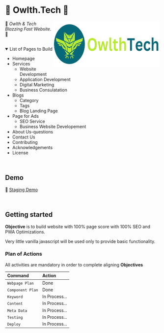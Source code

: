 # 🚀 Owlth.Tech 🚀

<img src="/src/assets/images/owlthtech-logo.png" align="right"
     alt="OwlthTech" width="350" height="150">

🌟 _*Owlth* & *Tech* Blazzing Fast Website_. 🌟

<br>

<details open>
<summary>List of Pages to Build</summary>

- Homepage
- Services
  - Website Development
  - Application Development
  - Digital Marketing
  - Business Consulatation
- Blogs
  - Category
  - Tags
  - Blog Landing Page
- Page for Ads
  - SEO Service
  - Business Website Developement
- About Us-questions
- Contact Us
- Contributing
- Acknowledgements
- License

</details>

<br>

## Demo

📌 [Staging Demo](#)

<br>

## Getting started

**Objective** is to build website with 100% page score with 100% SEO and PWA Optimizations.

Very little vanilla javascript will be used only to provide basic functionality.

### Plan of Actions

All activities are mandatory in order to complete aligning **Objectives**

| Command               | Action                                             |
| :-------------------- | :------------------------------------------------- |
| `Webpage Plan`        | Done                              |
| `Component Plan`      | Done        |
| `Keyword`       | In Process...            |
| `Content`     | In Process...       |
| `Meta Data`      | In Process...                         |
| `Testing` | In Process...                                         |
| `Deploy`   | In Process... |

<br>
